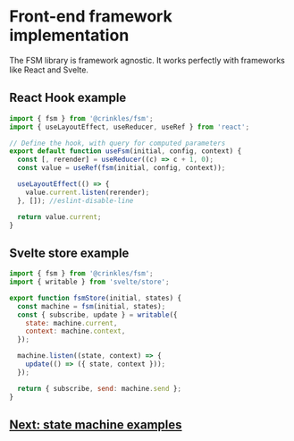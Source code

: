 # Front-end framework implementation

The FSM library is framework agnostic. It works perfectly with frameworks like React and Svelte.

## React Hook example

```js
import { fsm } from '@crinkles/fsm';
import { useLayoutEffect, useReducer, useRef } from 'react';

// Define the hook, with query for computed parameters
export default function useFsm(initial, config, context) {
  const [, rerender] = useReducer((c) => c + 1, 0);
  const value = useRef(fsm(initial, config, context));

  useLayoutEffect(() => {
    value.current.listen(rerender);
  }, []); //eslint-disable-line

  return value.current;
}
```

## Svelte store example

```js
import { fsm } from '@crinkles/fsm';
import { writable } from 'svelte/store';

export function fsmStore(initial, states) {
  const machine = fsm(initial, states);
  const { subscribe, update } = writable({
    state: machine.current,
    context: machine.context,
  });

  machine.listen((state, context) => {
    update(() => ({ state, context }));
  });

  return { subscribe, send: machine.send };
}
```

## [Next: state machine examples](./examples.md)
